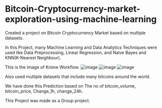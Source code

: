 # Bitcoin-Cryptocurrency-market-exploration-using-machine-learning

Created a project on Bitcoin Cryptocurrency Market based on multiple datasets.  

In this Project, many Machine Learning and Data Analytics Techniques were used like Data Preprocessing, Linear Regression, and Naive Bayes and KNN(K-Nearest Neighbour). 

This is the Image of Knime Workflow. 
![image](https://github.com/Gupta037Ayush/Bitcoin-Cryptocurrency-market-exploration-using-machine-learning/assets/153101868/a9c1d4a0-f883-4404-ab23-fae3e839b5dd)
![image](https://github.com/Gupta037Ayush/Bitcoin-Cryptocurrency-market-exploration-using-machine-learning/assets/153101868/a2798f4e-b2f1-41eb-b3b5-1899ba89afbd)
![image](https://github.com/Gupta037Ayush/Bitcoin-Cryptocurrency-market-exploration-using-machine-learning/assets/153101868/b919c68d-c99f-43f8-9d48-99d29c3941ca)



Also used multiple datasets that include many bitcoins around the world. 

We have done this Prediction based on The no of bitcoin_volume, bitcoin_price, Change_1h, change_24h.

This Project was made as a Group project.
